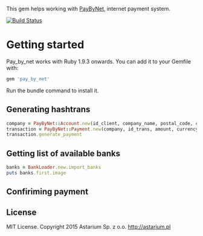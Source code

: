 This gem helps working with [PayByNet](http://www.paybynet.pl), internet payment system.

[![Build Status](https://travis-ci.org/Astarium/pay_by_net.svg?branch=master)](https://travis-ci.org/Astarium/pay_by_net)


# Getting started

Pay_by_net works with Ruby 1.9.3 onwards. You can add it to your Gemfile with:

```ruby
gem 'pay_by_net'
```

Run the bundle command to install it.

## Generating hashtrans

```ruby
company = PayByNet::Account.new(id_client, company_name, postal_code, city, street, country, bank_account)
transaction = PayByNet::Payment.new(company, id_trans, amount, currency, email, backpage, backpagereject, automat, password, date_valid)
transaction.generate_payment
```

## Getting list of available banks

```ruby
banks = BankLoader.new.import_banks 
puts banks.first.image
```

## Confiriming payment

## License

MIT License. Copyright 2015 Astarium Sp. z o.o. http://astarium.pl
